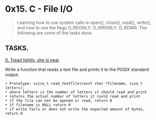 # 0x15. C - File I/O

> Learning how to use system calls ie open(), close(), read(), write(), and how to use the flags O_RDONLY, O_WRONLY, O_RDWR.
> The following are some of the tasks done.

## TASKS.

[0. Tread lightly, she is near](0-read_textfile.c)

Write a function that reads a text file and prints it to the POSIX standard output.

	• Prototype: ssize_t read_textfile(const char *filename, size_t letters);
	• where letters is the number of letters it should read and print
	• returns the actual number of letters it could read and print
	• if the file can not be opened or read, return 0
	• if filename is NULL return 0
	• if write fails or does not write the expected amount of bytes, return 0

